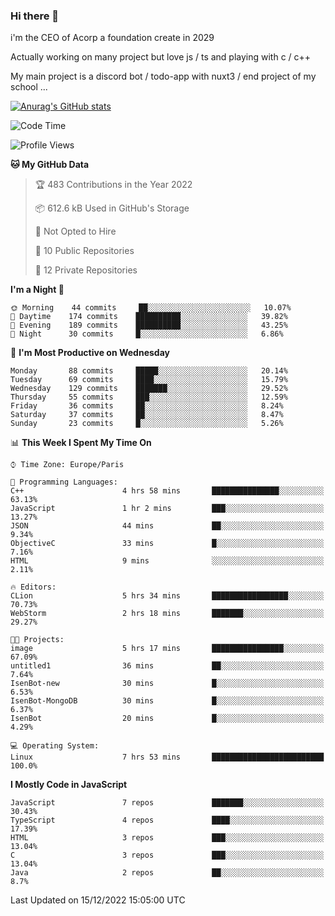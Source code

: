 ### Hi there 👋

i'm the CEO of Acorp a foundation create in 2029

Actually working on many project but love js / ts and playing with c / c++

My main project is a discord bot / todo-app with nuxt3 / end project of my school ...

[![Anurag's GitHub stats](https://github-readme-stats.vercel.app/api?username=ackimixs)](https://www.ackimixs.xyz)


<!--START_SECTION:waka-->
![Code Time](http://img.shields.io/badge/Code%20Time-311%20hrs%2058%20mins-blue)

![Profile Views](http://img.shields.io/badge/Profile%20Views-51-blue)

**🐱 My GitHub Data** 

> 🏆 483 Contributions in the Year 2022
 > 
> 📦 612.6 kB Used in GitHub's Storage 
 > 
> 🚫 Not Opted to Hire
 > 
> 📜 10 Public Repositories 
 > 
> 🔑 12 Private Repositories  
 > 
**I'm a Night 🦉** 

```text
🌞 Morning    44 commits     ██░░░░░░░░░░░░░░░░░░░░░░░   10.07% 
🌆 Daytime    174 commits    ██████████░░░░░░░░░░░░░░░   39.82% 
🌃 Evening    189 commits    ██████████░░░░░░░░░░░░░░░   43.25% 
🌙 Night      30 commits     █░░░░░░░░░░░░░░░░░░░░░░░░   6.86%

```
📅 **I'm Most Productive on Wednesday** 

```text
Monday       88 commits     █████░░░░░░░░░░░░░░░░░░░░   20.14% 
Tuesday      69 commits     ████░░░░░░░░░░░░░░░░░░░░░   15.79% 
Wednesday    129 commits    ███████░░░░░░░░░░░░░░░░░░   29.52% 
Thursday     55 commits     ███░░░░░░░░░░░░░░░░░░░░░░   12.59% 
Friday       36 commits     ██░░░░░░░░░░░░░░░░░░░░░░░   8.24% 
Saturday     37 commits     ██░░░░░░░░░░░░░░░░░░░░░░░   8.47% 
Sunday       23 commits     █░░░░░░░░░░░░░░░░░░░░░░░░   5.26%

```


📊 **This Week I Spent My Time On** 

```text
⌚︎ Time Zone: Europe/Paris

💬 Programming Languages: 
C++                      4 hrs 58 mins       ███████████████░░░░░░░░░░   63.13% 
JavaScript               1 hr 2 mins         ███░░░░░░░░░░░░░░░░░░░░░░   13.27% 
JSON                     44 mins             ██░░░░░░░░░░░░░░░░░░░░░░░   9.34% 
ObjectiveC               33 mins             █░░░░░░░░░░░░░░░░░░░░░░░░   7.16% 
HTML                     9 mins              ░░░░░░░░░░░░░░░░░░░░░░░░░   2.11%

🔥 Editors: 
CLion                    5 hrs 34 mins       █████████████████░░░░░░░░   70.73% 
WebStorm                 2 hrs 18 mins       ███████░░░░░░░░░░░░░░░░░░   29.27%

🐱‍💻 Projects: 
image                    5 hrs 17 mins       ████████████████░░░░░░░░░   67.09% 
untitled1                36 mins             ██░░░░░░░░░░░░░░░░░░░░░░░   7.64% 
IsenBot-new              30 mins             █░░░░░░░░░░░░░░░░░░░░░░░░   6.53% 
IsenBot-MongoDB          30 mins             █░░░░░░░░░░░░░░░░░░░░░░░░   6.37% 
IsenBot                  20 mins             █░░░░░░░░░░░░░░░░░░░░░░░░   4.29%

💻 Operating System: 
Linux                    7 hrs 53 mins       █████████████████████████   100.0%

```

**I Mostly Code in JavaScript** 

```text
JavaScript               7 repos             ███████░░░░░░░░░░░░░░░░░░   30.43% 
TypeScript               4 repos             ████░░░░░░░░░░░░░░░░░░░░░   17.39% 
HTML                     3 repos             ███░░░░░░░░░░░░░░░░░░░░░░   13.04% 
C                        3 repos             ███░░░░░░░░░░░░░░░░░░░░░░   13.04% 
Java                     2 repos             ██░░░░░░░░░░░░░░░░░░░░░░░   8.7%

```



 Last Updated on 15/12/2022 15:05:00 UTC
<!--END_SECTION:waka-->
